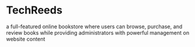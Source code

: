 # TechReeds
a full-featured online bookstore where users can browse, purchase, and review books while providing administrators with powerful management on website content

